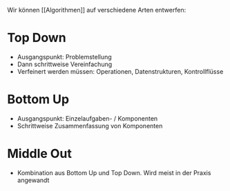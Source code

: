 Wir können [[Algorithmen]] auf verschiedene Arten entwerfen:
# Top Down

- Ausgangspunkt: Problemstellung
- Dann schrittweise Vereinfachung
- Verfeinert werden müssen: Operationen, Datenstrukturen, Kontrollflüsse

# Bottom Up

- Ausgangspunkt: Einzelaufgaben- / Komponenten
- Schrittweise Zusammenfassung von Komponenten

# Middle Out
- Kombination aus Bottom Up und Top Down. Wird meist in der Praxis angewandt